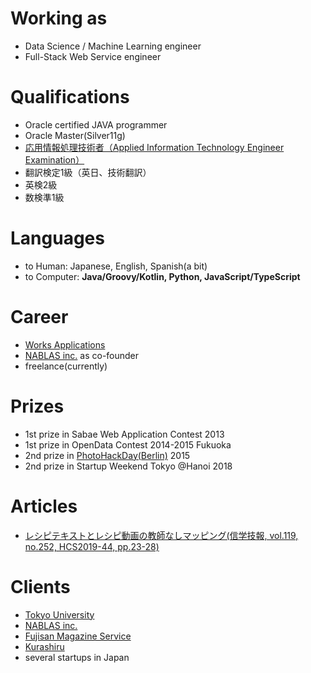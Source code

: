 # Working as

- Data Science / Machine Learning engineer
- Full-Stack Web Service engineer

# Qualifications

- Oracle certified JAVA programmer
- Oracle Master(Silver11g)
- [応用情報処理技術者（Applied Information Technology Engineer Examination）](https://www.jitec.ipa.go.jp/1_11seido/ap.html)
- 翻訳検定1級（英日、技術翻訳）
- 英検2級
- 数検準1級

# Languages

- to Human: Japanese, English, Spanish(a bit)
- to Computer: **Java/Groovy/Kotlin, Python, JavaScript/TypeScript**

# Career

- [Works Applications](http://www.worksap.com/)
- [NABLAS inc.](https://nablas.com/) as co-founder
- freelance(currently)

# Prizes

- 1st prize in Sabae Web Application Contest 2013
- 1st prize in OpenData Contest 2014-2015 Fukuoka
- 2nd prize in [PhotoHackDay(Berlin)](https://www.eyeem.com/blog/the-winning-hacks-from-photo-hack-day-4-berlin) 2015  
- 2nd prize in Startup Weekend Tokyo @Hanoi 2018 
  
# Articles

- [レシピテキストとレシピ動画の教師なしマッピング(信学技報, vol.119, no.252, HCS2019-44, pp.23-28)](https://www.ieice.org/ken/paper/20191026c1Rc/)

# Clients

- [Tokyo University](http://www.u-tokyo.ac.jp/en/index.html)
- [NABLAS inc.](https://nablas.com/)
- [Fujisan Magazine Service](http://www.fujisan.co.jp/)
- [Kurashiru](https://www.kurashiru.com/)
- several startups in Japan

